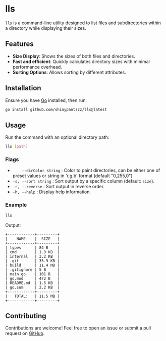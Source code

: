 # lls

`lls` is a command-line utility designed to list files and subdirectories within a directory while displaying their sizes.

## Features

- **Size Display**: Shows the sizes of both files and directories.
- **Fast and efficient**: Quickly calculates directory sizes with minimal performance overhead.
- **Sorting Options**: Allows sorting by different attributes.

## Installation

Ensure you have [Go](https://golang.org/dl/) installed, then run:

```sh
go install github.com/shinypantzzz/lls@latest
```

## Usage

Run the command with an optional directory path:

```sh
lls [path]
```

### Flags

- `    --dirColor string` : Color to paint directories, can be either one of preset values or string in 'r,g,b' format (default "0,255,0")
- `-s, --sort string` : Sort output by a specific column (default: `size`).
- `-r, --reverse` : Sort output in reverse order.
- `-h, --help` : Display help information.

### Example

```sh
lls
```

Output:
```
+------------+---------+
|    NAME    |  SIZE   |
+------------+---------+
| types      | 84 B    |
| cmd        | 1.3 KB  |
| internal   | 3.2 KB  |
| .git       | 33.9 KB |
| build      | 11.4 MB |
| .gitignore | 5 B     |
| main.go    | 101 B   |
| go.mod     | 472 B   |
| README.md  | 1.5 KB  |
| go.sum     | 2.2 KB  |
+------------+---------+
|   TOTAL:   | 11.5 MB |
+------------+---------+
```

## Contributing

Contributions are welcome! Feel free to open an issue or submit a pull request on [GitHub](https://github.com/shinypantzzz/lls).
